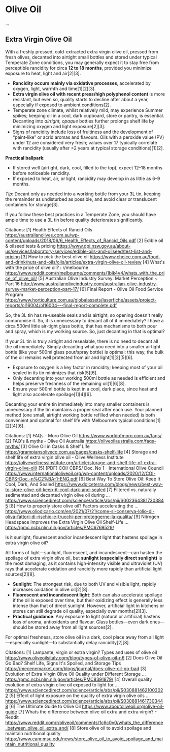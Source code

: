 # Olive Oil #

...

## Extra Virgin Olive Oil ##

With a freshly pressed, cold-extracted extra virgin olive oil, pressed from fresh olives, decanted into airtight small bottles and stored under typical Temperate Zone conditions, you may generally expect it to stay free from perceptible rancidity for circa **12 to 18 months**, provided you minimize exposure to heat, light and air[2][3].

- **Rancidity occurs mainly via oxidative processes**, accelerated by oxygen, light, warmth and time[1][2][3].
- **Extra virgin olive oil with recent press/high polyphenol content** is more resistant, but even so, quality starts to decline after about a year, especially if exposed to ambient conditions[2].
- Temperate zone climate, whilst relatively mild, may experience Summer spikes; keeping oil in a cool, dark cupboard, store or pantry, is essential. Decanting into *airtight, opaque* bottles further prolongs shelf life by minimizing oxygen and light exposure[2][3].
- Signs of rancidity include loss of fruitiness and the development of “paint-like” or acrid aromas and flavours. Oils with a peroxide value (PV) under 12 are considered very fresh; values over 17 typically correlate with rancidity (usually after >2 years at typical storage conditions)[1][2].

**Practical ballpark**:  
- If stored well (airtight, dark, cool, filled to the top), expect 12–18 months before noticeable rancidity.
- If exposed to heat, air, or light, rancidity may develop in as little as 6–9 months.

*Tip*: Decant only as needed into a working bottle from your 3L tin, keeping the remainder as undisturbed as possible, and avoid clear or translucent containers for storage[3].

If you follow these best practices in a Temperate Zone, you should have ample time to use a 3L tin before quality deteriorates significantly.

Citations:
[1] Health Effects of Rancid Oils https://australianolives.com.au/wp-content/uploads/2018/06/6_Health_Effects_of_Rancid_Oils.pdf
[2] Edible oil & oilseed tests & pricing https://www.dpi.nsw.gov.au/about-us/services/laboratory-services/edible-oils-and-oilseed/test-list-and-pricing
[3] How to pick the best olive oil https://www.choice.com.au/food-and-drink/nuts-and-oils/oils/articles/extra-virgin-olive-oil-review
[4] What's with the price of olive oil? : r/melbourne https://www.reddit.com/r/melbourne/comments/1blk4v4/whats_with_the_price_of_olive_oil/
[5] Australian Olive Industry Survey: Market Perception ~ Part 16 http://www.australianoliveindustry.com/australian-olive-industry-survey-market-perception-part-17/
[6] Final Report - Olive Oil Food Service Program https://www.horticulture.com.au/globalassets/laserfiche/assets/project-reports/ol16004/ol16004---final-report-complete.pdf


So, the 3L tin has re-useable seals and is airtight, so opening doesn't really compromise it. So, it is unnecessary to decant all of it immediately? I have a circa 500ml little air-tight glass bottle, that has mechanisms to both pour and spray, which is my working source. So, just decanting in that is optimal?

If your 3L tin is truly airtight and resealable, there is no need to decant all the oil immediately. Simply decanting what you need into a smaller airtight bottle (like your 500ml glass pour/spray bottle) is optimal: this way, the bulk of the oil remains well protected from air and light[1][2][5][6].

- Exposure to oxygen is a key factor in rancidity; keeping most of your oil sealed in its tin minimizes that risk[5][6].
- Only decanting into your working 500ml bottle as needed is efficient and helps preserve freshness of the remaining oil[1][6][8].
- Ensure your 500ml bottle is kept in a cool, dark place, since heat and light also accelerate spoilage[1][4][6].

Decanting your entire tin immediately into many smaller containers is unnecessary if the tin maintains a proper seal after each use. Your planned method (one small, airtight working bottle refilled when needed) is both convenient and optimal for shelf life with Melbourne’s typical conditions[1][2][4][6].

Citations:
[1] FAQs - Moro Olive Oil https://www.worldofmoro.com.au/faqs/
[2] FAQ's & myths - Olive Oil Australia https://oliveoilaustralia.com/faqs-myths/
[3] Olive Oil in Casks & Shelf Life https://grampiansoliveco.com.au/pages/casks-shelf-life
[4] Storage and shelf life of extra virgin olive oil - Olive Wellness Institute https://olivewellnessinstitute.org/article/storage-and-shelf-life-of-extra-virgin-olive-oil/
[5] [PDF] COI/ CBPS/ Doc. No 1 - International Olive Council https://www.internationaloliveoil.org/wp-content/uploads/2020/12/COI-CBPS-Doc.-n%C2%BA-1-ENG.pdf
[6] Best Way To Store Olive Oil: Keep It Cool, Dark, And Sealed https://www.dolceterra.com/blogs/news/best-way-to-store-olive-oil-keep-it-cool-dark-and-sealed
[7] Filtered vs. naturally sedimented and decanted virgin olive oil during ... https://www.sciencedirect.com/science/article/abs/pii/S0023643817303845
[8] How to properly store olive oil? Factors accelerating the ... https://www.oliodicarlo.com/en/2021/07/21/come-si-conserva-lolio-di-oliva-fattori-di-rischio-e-trucchi-per-proteggerne-la-qualita/
[9] Nitrogen Headspace Improves the Extra Virgin Olive Oil Shelf-Life ... https://pmc.ncbi.nlm.nih.gov/articles/PMC6769529/


Is it sunlight, flourescent and/or incandescent light that hastens spoilage in extra virgin olive oil?

All forms of light—sunlight, fluorescent, and incandescent—can hasten the spoilage of extra virgin olive oil, but **sunlight (especially direct sunlight)** is the most damaging, as it contains high-intensity visible and ultraviolet (UV) rays that accelerate oxidation and rancidity more rapidly than artificial light sources[2][8].

- **Sunlight**: The strongest risk, due to both UV and visible light, rapidly increases oxidation in olive oil[2][8].
- **Fluorescent and incandescent light**: Both can also accelerate spoilage if the oil is exposed over time, but their oxidizing effect is generally less intense than that of direct sunlight. However, artificial light in kitchens or stores can still degrade oil quality, especially over months[2][3].
- **Practical guidance**: Any exposure to light (natural or artificial) hastens loss of aroma, antioxidants and flavour. Glass bottles—even dark ones—should be stored away from all light sources[2].

For optimal freshness, store olive oil in a dark, cool place away from all light—especially sunlight—to substantially delay rancidity[2][8].

Citations:
[1] Lampante, virgin or extra virgin? Types and uses of olive oil https://www.oliveoilsitaly.com/blog/types-of-olive-oil-n6
[2] Does Olive Oil Go Bad? Shelf Life, Signs It's Spoiled, and Storage Tips https://mecenemarket.com/blogs/journal/does-olive-oil-go-bad
[3] Evolution of Extra Virgin Olive Oil Quality under Different Storage ... https://pmc.ncbi.nlm.nih.gov/articles/PMC8391879/
[4] Overall quality evolution of extra virgin olive oil exposed to light for ... https://www.sciencedirect.com/science/article/abs/pii/S0308814621003022
[5] Effect of light exposure on the quality of extra virgin olive oils ... https://www.sciencedirect.com/science/article/abs/pii/S0308814617303448
[6] The Ultimate Guide to Olive Oil https://www.aboutoliveoil.org/olive-oil-guide
[7] Whats the difference between olive oil extra and extra virgin? - Reddit https://www.reddit.com/r/oliveoil/comments/1c6c0v0/whats_the_difference_between_olive_oil_extra_and/
[8] Store olive oil to avoid spoilage and maintain nutritional quality https://www.canr.msu.edu/news/store_olive_oil_to_avoid_spoilage_and_maintain_nutritional_quality

